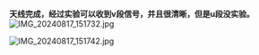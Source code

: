 **天线完成，经过实验可以收到v段信号，并且很清晰，但是u段没实验。**
![IMG_20240817_151732.jpg](https://github.com/user-attachments/assets/51881ddf-507f-448d-ac39-126f16a627ea)

![IMG_20240817_151742.jpg](https://github.com/user-attachments/assets/2ba9438e-b934-46f5-9e1d-96842cf59e70)

